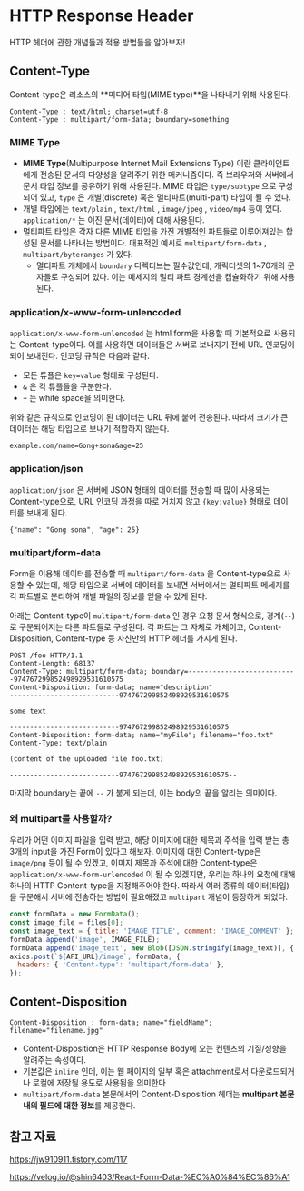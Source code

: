 # HTTP Response Header

HTTP 헤더에 관한 개념들과 적용 방법들을 알아보자!

## Content-Type

Content-type은 리소스의 **미디어 타입(MIME type)**을 나타내기 위해 사용된다.

```
Content-Type : text/html; charset=utf-8
Content-Type : multipart/form-data; boundary=something
```

### MIME Type

- **MIME Type**(Multipurpose Internet Mail Extensions Type) 이란 클라이언트에게 전송된 문서의 다양성을 알려주기 위한 매커니즘이다. 즉 브라우저와 서버에서 문서 타입 정보를 공유하기 위해 사용된다. MIME 타입은 `type/subtype` 으로 구성되어 있고, `type` 은 개별(discrete) 혹은 멀티파트(multi-part) 타입이 될 수 있다.
- 개별 타입에는 `text/plain` , `text/html` , `image/jpeg` , `video/mp4` 등이 있다. `application/*` 는 이진 문서(데이터)에 대해 사용된다.
- 멀티파트 타입은 각자 다른 MIME 타입을 가진 개별적인 파트들로 이루어져있는 합성된 문서를 나타내는 방법이다. 대표적인 예시로 `multipart/form-data` , `multipart/byteranges` 가 있다.
  - 멀티파트 개체에서 `boundary` 디렉티브는 필수값인데, 캐릭터셋의 1~70개의 문자들로 구성되어 있다. 이는 메세지의 멀티 파트 경계선을 캡슐화하기 위해 사용된다.

### application/x-www-form-unlencoded

`application/x-www-form-unlencoded` 는 html form을 사용할 때 기본적으로 사용되는 Content-type이다. 이를 사용하면 데이터들은 서버로 보내지기 전에 URL 인코딩이 되어 보내진다. 인코딩 규칙은 다음과 같다.

- 모든 튜플은 `key=value` 형태로 구성된다.
- `&` 은 각 튜플들을 구분한다.
- `+` 는 white space을 의미한다.

위와 같은 규칙으로 인코딩이 된 데이터는 URL 뒤에 붙어 전송된다. 따라서 크기가 큰 데이터는 해당 타입으로 보내기 적합하지 않는다.

```
example.com/name=Gong+sona&age=25
```

### application/json

`application/json` 은 서버에 JSON 형태의 데이터를 전송할 때 많이 사용되는 Content-type으로, URL 인코딩 과정을 따로 거치지 않고 `{key:value}` 형태로 데이터를 보내게 된다.

```
{"name": "Gong sona", "age": 25}
```

### multipart/form-data

Form을 이용해 데이터를 전송할 때 `multipart/form-data` 을 Content-type으로 사용할 수 있는데, 해당 타입으로 서버에 데이터를 보내면 서버에서는 멀티파트 메세지를 각 파트별로 분리하여 개별 파일의 정보를 얻을 수 있게 된다.

아래는 Content-type이 `multipart/form-data` 인 경우 요청 문서 형식으로, 경계(`--`)로 구분되어지는 다른 파트들로 구성된다. 각 파트는 그 자체로 개체이고, Content-Disposition, Content-type 등 자신만의 HTTP 헤더를 가지게 된다.

```
POST /foo HTTP/1.1
Content-Length: 68137
Content-Type: multipart/form-data; boundary=---------------------------974767299852498929531610575
Content-Disposition: form-data; name="description"
---------------------------974767299852498929531610575

some text

---------------------------974767299852498929531610575
Content-Disposition: form-data; name="myFile"; filename="foo.txt"
Content-Type: text/plain

(content of the uploaded file foo.txt)

---------------------------974767299852498929531610575--
```

마지막 boundary는 끝에 `--` 가 붙게 되는데, 이는 body의 끝을 알리는 의미이다.

### 왜 multipart를 사용할까?

우리가 어떤 이미지 파일을 입력 받고, 해당 이미지에 대한 제목과 주석을 입력 받는 총 3개의 input을 가진 Form이 있다고 해보자. 이미지에 대한 Content-type은 `image/png` 등이 될 수 있겠고, 이미지 제목과 주석에 대한 Content-type은 `application/x-www-form-urlencoded` 이 될 수 있겠지만, 우리는 하나의 요청에 대해 하나의 HTTP Content-type을 지정해주어야 한다. 따라서 여러 종류의 데이터(타입)을 구분해서 서버에 전송하는 방법이 필요해졌고 `multipart` 개념이 등장하게 되었다.

```js
const formData = new FormData();
const image_file = files[0];
const image_text = { title: 'IMAGE_TITLE', comment: 'IMAGE_COMMENT' };
formData.append('image', IMAGE_FILE);
formData.append('image_text', new Blob([JSON.stringify(image_text)], { type: 'application/json' }));
axios.post(`${API_URL}/image`, formData, {
  headers: { 'Content-type': 'multipart/form-data' },
});
```

## Content-Disposition

```
Content-Disposition : form-data; name="fieldName"; filename="filename.jpg"
```

- Content-Disposition은 HTTP Response Body에 오는 컨텐츠의 기질/성향을 알려주는 속성이다.
- 기본값은 `inline` 인데, 이는 웹 페이지의 일부 혹은 attachment로서 다운로드되거나 로컬에 저장될 용도로 사용됨을 의미한다
- `multipart/form-data` 본문에서의 Content-Disposition 헤더는 **multipart 본문 내의 필드에 대한 정보**를 제공한다.

## 참고 자료

https://jw910911.tistory.com/117

https://velog.io/@shin6403/React-Form-Data-%EC%A0%84%EC%86%A1
